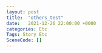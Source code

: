 ```yaml
---
layout: post
title:  "others_test"
date:   2021-12-26 22:00:00 +0000
categories: Etc
Tags: Story Etc
SceneCode: []
---
```

